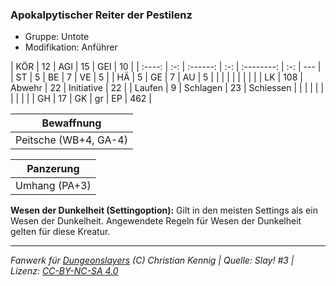 ### Apokalpytischer Reiter der Pestilenz

- Gruppe: Untote
- Modifikation: Anführer

|  KÖR   | 12  |   AGI    | 15  |    GEI     | 10  |
| :----: | :-: | :------: | :-: | :--------: | :-: | --- |
|   ST   |  5  |    BE    |  7  |     VE     |  5  |
|   HÄ   |  5  |    GE    |  7  |     AU     |  5  |
|        |     |          |     |            |     |     |
|   LK   | 108 |  Abwehr  | 22  | Initiative | 22  |
| Laufen |  9  | Schlagen | 23  | Schiessen  |     |
|        |     |          |     |            |     |     |
|   GH   | 17  |    GK    | gr  |     EP     | 462 |

|      Bewaffnung       |
| :-------------------: |
| Peitsche (WB+4, GA-4) |

|   Panzerung   |
| :-----------: |
| Umhang (PA+3) |

**Wesen der Dunkelheit (Settingoption):** Gilt in den meisten Settings als ein Wesen der Dunkelheit. Angewendete Regeln für Wesen der Dunkelheit gelten für diese Kreatur.

---

_Fanwerk für [Dungeonslayers](https://www.dungeonslayers.net/) (C) Christian Kennig | Quelle: Slay! #3 | Lizenz: [CC-BY-NC-SA 4.0](https://creativecommons.org/licenses/by-nc-sa/4.0/deed.de)_
